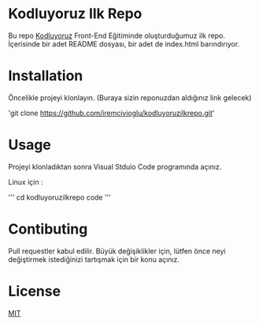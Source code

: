 # Kodluyoruz Ilk Repo

Bu repo [Kodluyoruz](https://www.kodluyoruz.org/) Front-End Eğitiminde oluşturduğumuz ilk repo. İçerisinde bir adet README dosyası, bir adet de index.html barındırıyor.

# Installation

Öncelikle projeyi klonlayın. (Buraya sizin reponuzdan aldığınız link gelecek)

'git clone https://github.com/iremcivioglu/kodluyoruzilkrepo.git'

# Usage

Projeyi klonladıktan sonra Visual Stduio Code programında açınız.

Linux için :

''' cd kodluyoruzilkrepo 
    code 
	'''
	
# Contibuting

Pull requestler kabul edilir. Büyük değişiklikler için, lütfen önce neyi değiştirmek istediğinizi tartışmak için bir konu açınız.

# License

[MIT](https://github.com/iremcivioglu/kodluyoruzilkrepo/blob/main/LICENSE) 

